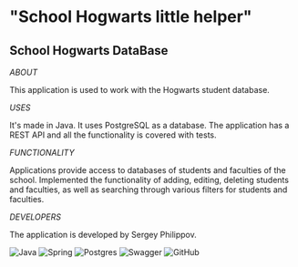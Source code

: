 # "School Hogwarts little helper"

## School Hogwarts DataBase

*ABOUT*

This application is used to work with the Hogwarts student database.

*USES*

It's made in Java. It uses PostgreSQL as a database.
The application has a REST API and all the functionality is covered with tests.

*FUNCTIONALITY*


Applications provide access to databases of students and faculties of the school.
Implemented the functionality of adding, editing, deleting students and faculties,
as well as searching through various filters for students and faculties.

*DEVELOPERS*

The application is developed by Sergey Philippov.


![Java](https://img.shields.io/badge/java-%23ED8B00.svg?style=for-the-badge&logo=java&logoColor=white)
![Spring](https://img.shields.io/badge/spring-%236DB33F.svg?style=for-the-badge&logo=spring&logoColor=white)
![Postgres](https://img.shields.io/badge/postgres-%23316192.svg?style=for-the-badge&logo=postgresql&logoColor=white)
![Swagger](https://img.shields.io/badge/-Swagger-%23Clojure?style=for-the-badge&logo=swagger&logoColor=white)
![GitHub](https://img.shields.io/badge/github-%23121011.svg?style=for-the-badge&logo=github&logoColor=white)

